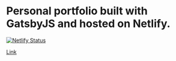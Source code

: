 # Personal portfolio built with GatsbyJS and hosted on Netlify.
[![Netlify Status](https://api.netlify.com/api/v1/badges/5a06c85d-7336-4556-8059-2d7a30859273/deploy-status)](https://app.netlify.com/sites/masayashinoda/deploys)

[Link](https://masayashida.xyz)
